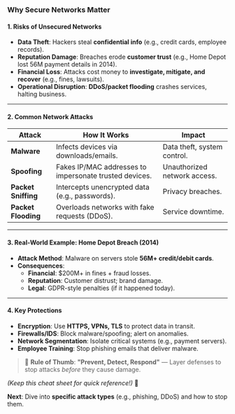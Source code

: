 ### **Why Secure Networks Matter**  

#### **1. Risks of Unsecured Networks**  
- **Data Theft**: Hackers steal **confidential info** (e.g., credit cards, employee records).  
- **Reputation Damage**: Breaches erode **customer trust** (e.g., Home Depot lost 56M payment details in 2014).  
- **Financial Loss**: Attacks cost money to **investigate, mitigate, and recover** (e.g., fines, lawsuits).  
- **Operational Disruption**: **DDoS/packet flooding** crashes services, halting business.  

---

#### **2. Common Network Attacks**  

| **Attack**          | **How It Works**                              | **Impact**                                  |  
|---------------------|---------------------------------------------|--------------------------------------------|  
| **Malware**         | Infects devices via downloads/emails.       | Data theft, system control.                |  
| **Spoofing**        | Fakes IP/MAC addresses to impersonate trusted devices. | Unauthorized network access.          |  
| **Packet Sniffing** | Intercepts unencrypted data (e.g., passwords). | Privacy breaches.                        |  
| **Packet Flooding** | Overloads networks with fake requests (DDoS). | Service downtime.                        |  

---

#### **3. Real-World Example: Home Depot Breach (2014)**  
- **Attack Method**: Malware on servers stole **56M+ credit/debit cards**.  
- **Consequences**:  
  - **Financial**: $200M+ in fines + fraud losses.  
  - **Reputation**: Customer distrust; brand damage.  
  - **Legal**: GDPR-style penalties (if it happened today).  

---

#### **4. Key Protections**  
- **Encryption**: Use **HTTPS, VPNs, TLS** to protect data in transit.  
- **Firewalls/IDS**: Block malware/spoofing; alert on anomalies.  
- **Network Segmentation**: Isolate critical systems (e.g., payment servers).  
- **Employee Training**: Stop phishing emails that deliver malware.  

> 🔐 **Rule of Thumb**: **"Prevent, Detect, Respond"** — Layer defenses to stop attacks *before* they cause damage.  

*(Keep this cheat sheet for quick reference!)* 🚀  

**Next**: Dive into **specific attack types** (e.g., phishing, DDoS) and how to stop them.